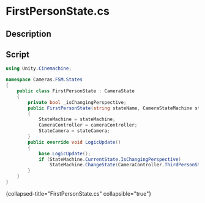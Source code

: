 # FirstPersonState.cs
<show-structure depth="2" />

## Description

## Script
```C#
using Unity.Cinemachine;

namespace Cameras.FSM.States
{
    public class FirstPersonState : CameraState
    {
        private bool _isChangingPerspective;
        public FirstPersonState(string stateName, CameraStateMachine stateMachine, CameraController cameraController, CinemachineCamera stateCamera) : base(stateMachine, cameraController, stateCamera)
        {
            StateMachine = stateMachine;
            CameraController = cameraController;
            StateCamera = stateCamera;
        }
        public override void LogicUpdate()
        {
            base.LogicUpdate();
            if (StateMachine.CurrentState.IsChangingPerspective)
                StateMachine.ChangeState(CameraController.ThirdPersonState);
        }
    }
}
```
{collapsed-title="FirstPersonState.cs" collapsible="true"}